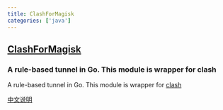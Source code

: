 ```yaml
---
title: ClashForMagisk
categories: ['java']
---
```

## [ClashForMagisk](https://github.com/Kr328/ClashForMagisk)

### A rule-based tunnel in Go. This module is wrapper for clash


A rule-based tunnel in Go. This module is wrapper for [clash](https://github.com/Dreamacro/clash) 

[中文说明](README_zh.md)
